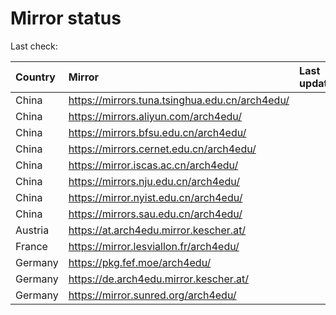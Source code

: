 <script src="./time.js"></script>
# Mirror status
Last check: <script type="text/javascript">localize(1743776558.4901261);</script>

|Country|Mirror|Last update|
|:------|:-----|:----------|
|China|https://mirrors.tuna.tsinghua.edu.cn/arch4edu/|<script type="text/javascript">localize(1743749002);</script>|
|China|https://mirrors.aliyun.com/arch4edu/|<script type="text/javascript">localize(1743749002);</script>|
|China|https://mirrors.bfsu.edu.cn/arch4edu/|<script type="text/javascript">localize(1743749002);</script>|
|China|https://mirrors.cernet.edu.cn/arch4edu/|<script type="text/javascript">localize(1743749002);</script>|
|China|https://mirror.iscas.ac.cn/arch4edu/|<script type="text/javascript">localize(1743749002);</script>|
|China|https://mirrors.nju.edu.cn/arch4edu/|<script type="text/javascript">localize(1743662625);</script>|
|China|https://mirror.nyist.edu.cn/arch4edu/|<script type="text/javascript">localize(1743749002);</script>|
|China|https://mirrors.sau.edu.cn/arch4edu/|<script type="text/javascript">localize(1731653531);</script>|
|Austria|https://at.arch4edu.mirror.kescher.at/|<script type="text/javascript">localize(1743749002);</script>|
|France|https://mirror.lesviallon.fr/arch4edu/|<script type="text/javascript">localize(1743749002);</script>|
|Germany|https://pkg.fef.moe/arch4edu/|<script type="text/javascript">localize(1743749002);</script>|
|Germany|https://de.arch4edu.mirror.kescher.at/|<script type="text/javascript">localize(1743749002);</script>|
|Germany|https://mirror.sunred.org/arch4edu/|<script type="text/javascript">localize(1743749002);</script>|

<script src="./tablefilter/tablefilter.js"></script>
<script src="./table.js"></script>